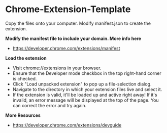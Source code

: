# Chrome-Extension-Template

Copy the files onto your computer. Modify manifest.json to create the extension. 

<strong>Modify the manifest file to include your domain. More info here</strong>
- https://developer.chrome.com/extensions/manifest

<strong>Load the extension</strong>
- Visit chrome://extensions in your browser.
- Ensure that the Developer mode checkbox in the top right-hand corner is checked.
- Click "Load unpacked extension" to pop up a file-selection dialog.
- Navigate to the directory in which your extension files live and select it.
- If the extension is valid, it'll be loaded up and active right away! If it's invalid, an error message will be displayed at the top of the page. You can correct the error and try again.

<strong>More Resources</strong>
- https://developer.chrome.com/extensions/devguide
